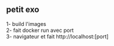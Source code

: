 ## petit exo

1- build l'images  
2- fait docker run avec port  
3- navigateur et fait http://localhost:[port]